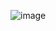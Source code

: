![image](https://user-images.githubusercontent.com/108928206/187455397-832ff192-1d72-4df7-94e7-bfe89141f218.png)
